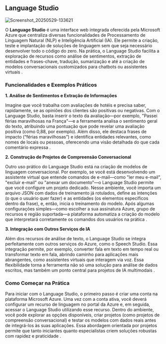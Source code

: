 ## Language Studio

![Screenshot_20250529-133621](https://github.com/user-attachments/assets/9c9e51b5-38a7-4bd3-9782-87939372fa01)



O **Language Studio** é uma interface web integrada oferecida pela Microsoft Azure que centraliza diversas funcionalidades de Processamento de Linguagem Natural (NLP) e Inteligência Artificial (IA). Ele permite a criação, teste e implantação de soluções de linguagem sem que seja necessário desenvolver todo o código do zero. Na prática, o Language Studio facilita a exploração de recursos como análise de sentimentos, extração de entidades e frases-chave, tradução, sumarização e até a criação de modelos conversacionais customizados para chatbots ou assistentes virtuais [](https://www.dio.me/articles/analise-de-sentimentos-com-language-studio-no-azure-ai-explorando-o-potencial-da-analise-de-texto-e-perguntas "1")[](https://learn.microsoft.com/pt-pt/azure/ai-services/language-service/conversational-language-understanding/quickstart "2").

### Funcionalidades e Exemplos Práticos

**1. Análise de Sentimentos e Extração de Informações**

Imagine que você trabalha com avaliações de hotéis e precisa saber, rapidamente, se as opiniões dos clientes são positivas ou negativas. Com o Language Studio, basta inserir o texto da avaliação—por exemplo, "Passei férias maravilhosas na França"—e a ferramenta analisa o sentimento geral do texto, atribuindo uma pontuação que pode revelar uma avaliação positiva (como 0,88, por exemplo). Além disso, ele destaca frases de impacto (“férias maravilhosas”) e identifica entidades relevantes, como nomes de locais ou pessoas, oferecendo uma visão detalhada do que cada comentário expressa [](https://github.com/tiagolisboanovais/Analisando-Textos-com-o-Language-Studio "3")[](https://www.dio.me/articles/analise-de-sentimentos-com-language-studio-no-azure-ai-explorando-o-potencial-da-analise-de-texto-e-perguntas "1").

**2. Construção de Projetos de Compreensão Conversacional**

Outro uso prático do Language Studio está na criação de modelos de linguagem conversacional. Por exemplo, se você está desenvolvendo um assistente virtual que entende comandos de e-mail—como "ler meu e-mail", "excluir e-mail" ou "anexar um documento"—o Language Studio permite que você configure um projeto dedicado. Nesse ambiente, você importa um arquivo JSON com dados de treinamento já rotulados, define as intenções (o que o usuário quer fazer) e as entidades (os elementos específicos dentro da frase), e, então, inicia o treinamento do modelo. Após algumas configurações simples—como escolher a sua assinatura Azure, grupo de recursos e região suportada—a plataforma automatiza a criação do modelo que interpretará corretamente os comandos dos usuários na prática [](https://learn.microsoft.com/pt-pt/azure/ai-services/language-service/conversational-language-understanding/quickstart "2").

**3. Integração com Outros Serviços de IA**

Além dos recursos de análise de texto, o Language Studio se integra perfeitamente com outros serviços do Azure, como o Speech Studio. Essa integração permite, por exemplo, converter fala em texto em tempo real ou transformar texto em fala, abrindo caminho para aplicações mais abrangentes, como assistentes virtuais que interagem via voz. Essa flexibilidade torna a ferramenta não só uma solução para análise de dados escritos, mas também um ponto central para projetos de IA multimodais [](https://www.dio.me/articles/analise-de-sentimentos-com-language-studio-no-azure-ai-explorando-o-potencial-da-analise-de-texto-e-perguntas "1").

### Como Começar na Prática

Para iniciar com o Language Studio, o primeiro passo é criar uma conta na plataforma Microsoft Azure. Uma vez com a conta ativa, você deverá configurar um recurso de linguagem no portal da Azure e, em seguida, acessar o Language Studio utilizando esse recurso. Dentro do ambiente, você pode explorar as opções disponíveis, criar projetos (como projetos de compreensão conversacional) e testar os modelos com dados reais antes de integrá-los às suas aplicações. Essa abordagem orientada por projetos permite que tanto iniciantes quanto especialistas criem soluções robustas com rapidez e praticidade [](https://github.com/tiagolisboanovais/Analisando-Textos-com-o-Language-Studio "3")[](https://learn.microsoft.com/pt-pt/azure/ai-services/language-service/conversational-language-understanding/quickstart "2").







 
